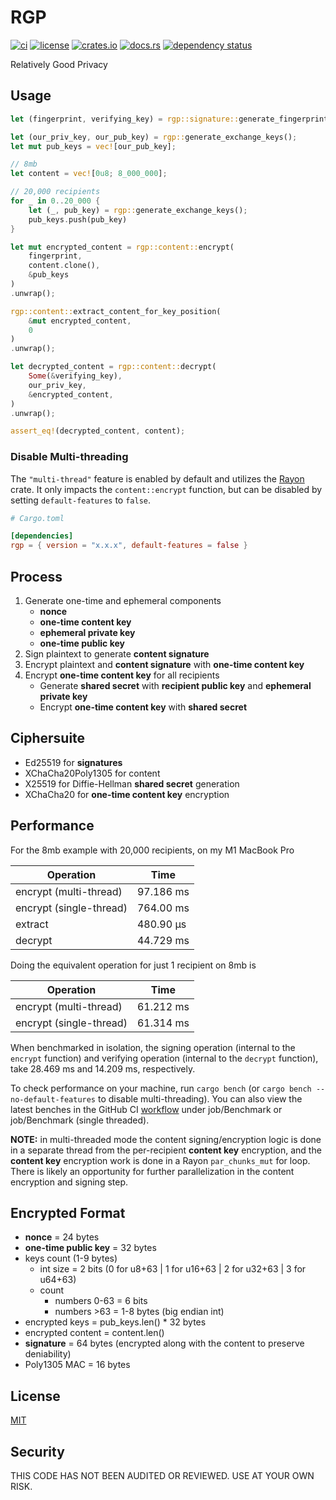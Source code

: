 # RGP

[![ci](https://github.com//seanwatters/RGP/actions/workflows/ci.yml/badge.svg)](https://github.com//seanwatters/RGP/actions/workflows/ci.yml)
[![license](https://img.shields.io/github/license/seanwatters/RGP.svg)](https://github.com/seanwatters/RGP/blob/main/LICENSE)
[![crates.io](https://img.shields.io/crates/v/rgp.svg)](https://crates.io/crates/rgp)
[![docs.rs](https://docs.rs/rgp/badge.svg)](https://docs.rs/rgp/)
[![dependency status](https://deps.rs/repo/github/seanwatters/RGP/status.svg)](https://deps.rs/repo/github/seanwatters/RGP)

Relatively Good Privacy 

## Usage

```rust
let (fingerprint, verifying_key) = rgp::signature::generate_fingerprint();

let (our_priv_key, our_pub_key) = rgp::generate_exchange_keys();
let mut pub_keys = vec![our_pub_key];

// 8mb
let content = vec![0u8; 8_000_000];

// 20,000 recipients
for _ in 0..20_000 {
    let (_, pub_key) = rgp::generate_exchange_keys();
    pub_keys.push(pub_key)
}

let mut encrypted_content = rgp::content::encrypt(
    fingerprint,
    content.clone(),
    &pub_keys
)
.unwrap();

rgp::content::extract_content_for_key_position(
    &mut encrypted_content,
    0
)
.unwrap();

let decrypted_content = rgp::content::decrypt(
    Some(&verifying_key),
    our_priv_key,
    &encrypted_content,
)
.unwrap();

assert_eq!(decrypted_content, content);
```

### Disable Multi-threading

The `"multi-thread"` feature is enabled by default and utilizes the [Rayon](https://crates.io/crates/rayon) crate. It only impacts the `content::encrypt` function, but can be disabled by setting `default-features` to `false`.

```toml
# Cargo.toml

[dependencies]
rgp = { version = "x.x.x", default-features = false }
```

## Process

1. Generate one-time and ephemeral components
    - **nonce**
    - **one-time content key**
    - **ephemeral private key**
    - **one-time public key**
2. Sign plaintext to generate **content signature**
3. Encrypt plaintext and **content signature** with **one-time content key**
4. Encrypt **one-time content key** for all recipients
    - Generate **shared secret** with **recipient public key** and **ephemeral private key**
    - Encrypt **one-time content key** with **shared secret**

## Ciphersuite

- Ed25519 for **signatures**
- XChaCha20Poly1305 for content
- X25519 for Diffie-Hellman **shared secret** generation
- XChaCha20 for **one-time content key** encryption

## Performance

For the 8mb example with 20,000 recipients, on my M1 MacBook Pro

| Operation               | Time      |
| ----------------------- | --------- |
| encrypt (multi-thread)  | 97.186 ms |
| encrypt (single-thread) | 764.00 ms |
| extract                 | 480.90 µs |
| decrypt                 | 44.729 ms |

Doing the equivalent operation for just 1 recipient on 8mb is

| Operation               | Time      |
| ----------------------- | --------- |
| encrypt (multi-thread)  | 61.212 ms |
| encrypt (single-thread) | 61.314 ms |

When benchmarked in isolation, the signing operation (internal to the `encrypt` function) and verifying operation (internal to the `decrypt` function), take 28.469 ms and 14.209 ms, respectively.

To check performance on your machine, run `cargo bench` (or `cargo bench --no-default-features` to disable multi-threading). You can also view the latest benches in the GitHub CI [workflow](https://github.com//seanwatters/RGP/actions/workflows/ci.yml) under job/Benchmark or job/Benchmark (single threaded).

**NOTE:** in multi-threaded mode the content signing/encryption logic is done in a separate thread from the per-recipient **content key** encryption, and the **content key** encryption work is done in a Rayon `par_chunks_mut` for loop. There is likely an opportunity for further parallelization in the content encryption and signing step.

## Encrypted Format

- **nonce** = 24 bytes
- **one-time public key** = 32 bytes
- keys count (1-9 bytes)
    - int size = 2 bits (0 for u8+63 | 1 for u16+63 | 2 for u32+63 | 3 for u64+63)
    - count
        - numbers 0-63 = 6 bits
        - numbers >63 = 1-8 bytes (big endian int)
- encrypted keys = pub_keys.len() * 32 bytes
- encrypted content = content.len()
- **signature** = 64 bytes (encrypted along with the content to preserve deniability)
- Poly1305 MAC = 16 bytes

## License

[MIT](https://opensource.org/license/MIT)

## Security

THIS CODE HAS NOT BEEN AUDITED OR REVIEWED. USE AT YOUR OWN RISK.
